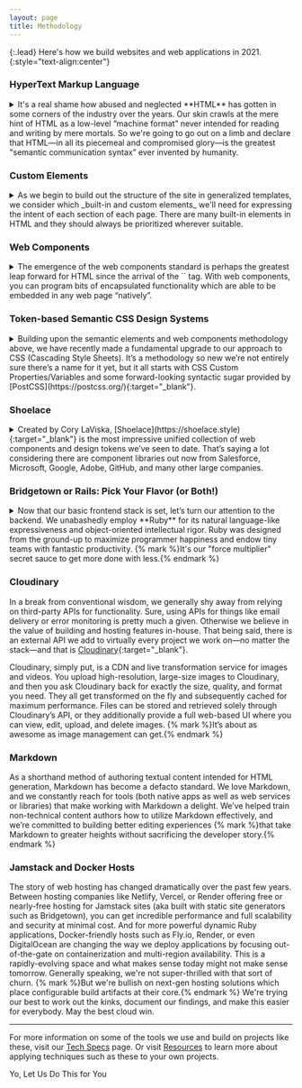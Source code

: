 ```yaml
---
layout: page
title: Methodology
---
```


{:.lead}
Here's how we build websites and web applications in 2021.
{:style="text-align:center"}

### HyperText Markup Language

<details markdown="block">
  <summary markdown="span">
  It's a real shame how abused and neglected **HTML** has gotten in some corners of the industry over the years. Our skin crawls at the mere hint of HTML as a low-level “machine format” never intended for reading and writing by mere mortals. So we're going to go out on a limb and declare that HTML—in all its piecemeal and compromised glory—is the greatest "semantic communication syntax” ever invented by humanity.
  </summary>

  Despite its many critics, HTML has not only survived against the onslaught of numerous competing systems over its 30+ year history, it has so solidly established itself as a universal and boundary-defying cultural treasure that we have no doubt {% mark %}HTML will still be with us 100 years from now.{% endmark %}

  We prize and value HTML. Everything starts with HTML. Before we consider what CSS or JS frameworks to use, what build tooling to introduce, where to store and retrieve data, how to deploy the final product, and so forth, we start with the breadth of meaning and functionality we wish to express through HTML. It’s the _baseplate_ of all web development.
</details>

### Custom Elements

<details markdown="block">
  <summary markdown="span">
  As we begin to build out the structure of the site in generalized templates, we consider which _built-in and custom elements_ we'll need for expressing the intent of each section of each page. There are many built-in elements in HTML and they should always be prioritized wherever suitable.
  </summary>

  `<nav>` for a navbar. `<h1>` for a primary heading. `<article>` to represent a unit of content.  But for situations where a custom element is required, we will liberally define and use those throughout our projects—tag names such as `<layout-column>`, `<ui-label>`, `<footer-inner>`, or `<main-content>`. ([Here’s a definitive article on the topic by Whitefusion founder Jared White.](https://dev.to/jaredcwhite/custom-elements-everywhere-for-page-layout-parts-i-and-ii-438p){:target="_blank"})

  We’ve essentially stopped using `<div>` and `<span>` in all projects going forward because they convey no semantic meaning and serve no useful purpose in an era when {% mark %}custom elements are baked into the fabric of the HTML standard.{% endmark %} In case there’s any confusion, we’re _not_ talking about web components (yet). In our lexicon, custom elements are HTML-only tags which _optionally_ can be used for styling via CSS or scripting via JavaScript. In the case of the latter, read on…
</details>

### Web Components

<details markdown="block">
  <summary markdown="span">
  The emergence of the web components standard is perhaps the greatest leap forward for HTML since the arrival of the `<img>` tag. With web components, you can program bits of encapsulated functionality which are able to be embedded in any web page “natively”.
  </summary>

  For example, HTML provides a `<textarea>` tag. But anyone could write their own `<fancy-textarea>` tag which uses either `<textarea>` under the hood or offers a bespoke editor built out of other HTML/CSS/JavaScript primitives. To you, the downstream HTML author, it doesn’t matter. Use `<textarea>` or `<fancy-textarea>` or `<super-dee-dooper-textarea>` because of the capability each component affords, not because of its implementation details.

  Some legacy JavaScript component libraries such as **React** have struggled to fully embrace and encorporate web components. {% mark %}That's on them, not a knock against the web components spec.{% endmark %} We choose to utilize newer, lightweight libraries which take full advantage of web components—most notably [LitElement](https://lit-element.polymer-project.org){:target="_blank"}, as well as Turbo and Stimulus from the [Hotwire](https://hotwire.dev){:target="_blank"} community.

  We sometimes may opt to write custom component or Stimulus code in a Ruby-derived syntax with 1:1 transpilation provided by [Ruby2JS](https://www.ruby2js.com){:target="_blank"}. Because there’s no runtime required, the output JavaScript looks much the same as if we hand-coded it ourselves. Pretty neat! (See our [Tech Specs](/tech/) page for further details.)
</details>

### Token-based Semantic CSS Design Systems

<details markdown="block">
  <summary markdown="span">
  Building upon the semantic elements and web components methodology above, we have recently made a fundamental upgrade to our approach to CSS (Cascading Style Sheets). It’s a methodology so new we’re not entirely sure there’s a name for it yet, but it all starts with CSS Custom Properties/Variables and some forward-looking syntactic sugar provided by [PostCSS](https://postcss.org/){:target="_blank"}.
  </summary>

  We start by defining a series of “tokens” as custom properties defined on `:root` in a global stylesheet. We often co-mingle them with tokens imported from a UI library such as Shoelace (more on that below). Examples tokens might be `--base-font-size: 24px`, `--primary-color: #ff6f59`, or `--max-content-width: 50rem`. We even create tokens for responsive breakpoints (not yet browser-native, but enabled by PostCSS). You can see these sorts of `:root`-based design tokens on this very website by opening your developer inspector.

  After a basic design system is in place, we begin creating styles using only element names as selectors. `section`, `p`, `a`, `main`, etc.—as well as custom elements such as `navbar-inner`. We use classes sparingly (no `.foo.bar .baz` here!) while readily reaching for attribute selectors, especially for custom elements: `sl-input[size="medium"]` or `sl-bar-item[size~="6/10"]`. Occasionally we might override design tokens for particular element scopes, or within responsive media queries. In addition, when using web components which offer CSS Shadow Parts for advanced styling, we’ll use those as well when strictly necessary (`sl-dialog::part(title)` for example).

  This combination of CSS Custom Properties/Variables, element/attribute selectors, and the mechanisms provided by Shadow DOM + Parts has resulted in a {% mark %}shocking reduction in the amount of CSS we write as well as import.{% endmark %} In the past you couldn’t do much quickly without reaching for something like Bootstrap. Lately that would be the main selling point of Tailwind. ([Er, use with extreme caution!](https://dev.to/jaredcwhite/why-tailwind-isn-t-for-me-5c90){:target="_blank"}). However, we increasingly find ourselves not needing any “CSS framework” at all…only some simple boilerplate and typically a web component-based UI library such as **Shoelace**.
</details>

### Shoelace

<details markdown="block">
  <summary markdown="span">
  Created by Cory LaViska, [Shoelace](https://shoelace.style){:target="_blank"} is the most impressive unified collection of web components and design tokens we’ve seen to date. That’s saying a lot considering there are component libraries out now from Salesforce, Microsoft, Google, Adobe, GitHub, and many other large companies.
  </summary>

  Shoelace at first glance might seem like Yet-Another-Bunch-o’-Components with the usual suspects of buttons, icons, menus, and dropdown—however, such simple appearances can be deceiving. What makes Shoelace so impressive are five things:

  0. {% mark %}It looks great right out of the box.{% endmark %}
  1. It takes full advantage of modern web component standards.
  2. It’s extremely customizable, but only if you really need to.
  3. The HTML you write using Shoelace is fantastically elegant.
  4. {% mark %}Shoelace ships with a comprehensive set of design tokens you can use directly.{% endmark %}

  A button in Shoelace is `<sl-button>Hi!</sl-button>`. An icon is `<sl-icon name="person-circle"></sl-icon>`. A star rating is `<sl-rating precision=".5" value="2.5"></sl-rating>`. On that last example, you can see how element attributes allow for precise control over various component properties. All properties are also controllable of course through JavaScript while requiring no additional library or framework of any kind.

  You can customize how Shoelace looks simply by overriding various design tokens via CSS variables, and you can also use Shoelace tokens directly in your own styles and markup—_even inside of inline styles!_ For example: `<h1 style="margin-bottom:var(--sl-spacing-x-large)">Lots of Space</h1>`

  Shoelace v2 is a total rewrite and currently in beta, so as usable and impressive as it is now, {% mark %}this is only the beginning{% endmark %}. We’re excited about choosing Shoelace as the default UI library for all our latest projects.
</details>

### Bridgetown or Rails: Pick Your Flavor (or Both!)

<details markdown="block">
  <summary markdown="span">
  Now that our basic frontend stack is set, let’s turn our attention to the backend. We unabashedly employ **Ruby** for its natural language-like expressiveness and object-oriented intellectual rigor. Ruby was designed from the ground-up to maximize programmer happiness and endow tiny teams with fantastic productivity. {% mark %}It's our "force multiplier" secret sauce to get more done with less.{% endmark %}
  </summary>

  When evaluating the backend technology for a project, we start by examining the type of project, how it will be used, and what is expected by its audience. Working backward from user experience, we choose the appropriate developer experience we believe makes the most sense.

  Typically, if the site is a “publication”…meaning it’s essentially content-driven (e.g., marketing sites/brochureware, blogs, educational destinations, etc.), then we’ll go the static site route and use **Bridgetown**.

  If the site is primarily a dynamic application orbiting a database—requiring user authentication and up-to-the-second live data—we’ll build out a fullstack **Ruby on Rails** app using Hotwire-style techniques and "hybrid" components to provide a sophisticated interactive interface.

  As detailed on our [Tech Specs](/tech/) page, we're hard at work on a next-gen concept which will more seamlessly blend the two approaches together. Have your Ruby backend API and eat your Jamstack too? {% mark %}That will soon be a distinct possibility.{% endmark %}
</details>

### Cloudinary

In a break from conventional wisdom, we generally shy away from relying on third-party APIs for functionality. Sure, using APIs for things like email delivery or error monitoring is pretty much a given. Otherwise we believe in the value of building and hosting features in-house. That being said, there is an external API we add to virtually every project we work on—no matter the stack—and that is [Cloudinary](https://cloudinary.com){:target="_blank"}.

Cloudinary, simply put, is a CDN and live transformation service for images and videos. You upload high-resolution, large-size images to Cloudinary, and then you ask Cloudinary back for exactly the size, quality, and format you need. They all get transformed on the fly and subsequently cached for maximum performance. Files can be stored and retrieved solely through Cloudinary’s API, or they additionally provide a full web-based UI where you can view, edit, upload, and delete images. {% mark %}It’s about as awesome as image management can get.{% endmark %}

### Markdown

As a shorthand method of authoring textual content intended for HTML generation, Markdown has become a defacto standard. We love Markdown, and we constantly reach for tools (both native apps as well as web services or libraries) that make working with Markdown a delight. We’ve helped train non-technical content authors how to utilize Markdown effectively, and we’re committed to building better editing experiences {% mark %}that take Markdown to greater heights without sacrificing the developer story.{% endmark %}

### Jamstack and Docker Hosts

The story of web hosting has changed dramatically over the past few years. Between hosting companies like Netlify, Vercel, or Render offering free or nearly-free hosting for Jamstack sites (aka built with static site generators such as Bridgetown), you can get incredible performance and full scalability and security at minimal cost. And for more powerful dynamic Ruby applications, Docker-friendly hosts such as Fly.io, Render, or even DigitalOcean are changing the way we deploy applications by focusing out-of-the-gate on containerization and multi-region availability. This is a rapidly-evolving space and what makes sense today might not make sense tomorrow. Generally speaking, we're not super-thrilled with that sort of churn. {% mark %}But we're bullish on next-gen hosting solutions which place configurable build artifacts at their core.{% endmark %} We're trying our best to work out the kinks, document our findings, and make this easier for everybody. May the best cloud win.

----

For more information on some of the tools we use and build on projects like these, visit our [Tech Specs](/tech/) page. Or visit [Resources](/resources/) to learn more about applying techniques such as these to your own projects.

<sl-button type="primary" size="large" pill onclick="document.querySelector('sl-dialog').show()">Yo, Let Us Do This for You</sl-button>
